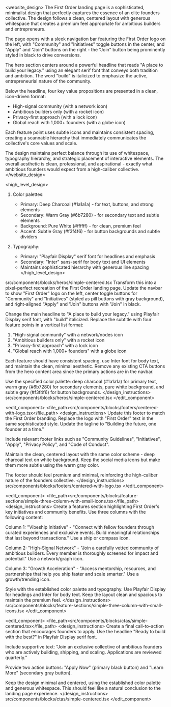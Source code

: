 <website_design>
The First Order landing page is a sophisticated, minimalist design that perfectly captures the essence of an elite founders collective. The design follows a clean, centered layout with generous whitespace that creates a premium feel appropriate for ambitious builders and entrepreneurs.

The page opens with a sleek navigation bar featuring the First Order logo on the left, with "Community" and "Initiatives" toggle buttons in the center, and "Apply" and "Join" buttons on the right - the "Join" button being prominently styled in black to drive conversions.

The hero section centers around a powerful headline that reads "A place to build your legacy." using an elegant serif font that conveys both tradition and ambition. The word "build" is italicized to emphasize the active, entrepreneurial nature of the community.

Below the headline, four key value propositions are presented in a clean, icon-driven format:
- High-signal community (with a network icon)
- Ambitious builders only (with a rocket icon) 
- Privacy-first approach (with a lock icon)
- Global reach with 1,000+ founders (with a globe icon)

Each feature point uses subtle icons and maintains consistent spacing, creating a scannable hierarchy that immediately communicates the collective's core values and scale.

The design maintains perfect balance through its use of whitespace, typography hierarchy, and strategic placement of interactive elements. The overall aesthetic is clean, professional, and aspirational - exactly what ambitious founders would expect from a high-caliber collective.
</website_design>

<high_level_design>
1. Color palettes:
   - Primary: Deep Charcoal (#1a1a1a) - for text, buttons, and strong elements
   - Secondary: Warm Gray (#6b7280) - for secondary text and subtle elements
   - Background: Pure White (#ffffff) - for clean, premium feel
   - Accent: Subtle Gray (#f3f4f6) - for button backgrounds and subtle dividers

2. Typography:
   - Primary: "Playfair Display" serif font for headlines and emphasis
   - Secondary: "Inter" sans-serif for body text and UI elements
   - Maintains sophisticated hierarchy with generous line spacing
</high_level_design>

<components>
<edit_component>
<file_path>src/components/blocks/heros/simple-centered.tsx</file_path>
<design_instructions>
Transform this into a pixel-perfect recreation of the First Order landing page. Update the navbar to show "First Order" logo on the left, center toggle buttons for "Community" and "Initiatives" (styled as pill buttons with gray background), and right-aligned "Apply" and "Join" buttons with "Join" in black. 

Change the main headline to "A place to build your legacy." using Playfair Display serif font, with "build" italicized. Replace the subtitle with four feature points in a vertical list format:

1. "High-signal community" with a network/nodes icon
2. "Ambitious builders only" with a rocket icon  
3. "Privacy-first approach" with a lock icon
4. "Global reach with 1,000+ founders" with a globe icon

Each feature should have consistent spacing, use Inter font for body text, and maintain the clean, minimal aesthetic. Remove any existing CTA buttons from the hero content area since the primary actions are in the navbar.

Use the specified color palette: deep charcoal (#1a1a1a) for primary text, warm gray (#6b7280) for secondary elements, pure white background, and subtle gray (#f3f4f6) for button backgrounds.
</design_instructions>
<references>src/components/blocks/heros/simple-centered.tsx</references>
</edit_component>

<edit_component>
<file_path>src/components/blocks/footers/centered-with-logo.tsx</file_path>
<design_instructions>
Update this footer to match the First Order branding. Replace the logo with "First Order" text in the same sophisticated style. Update the tagline to "Building the future, one founder at a time." 

Include relevant footer links such as "Community Guidelines", "Initiatives", "Apply", "Privacy Policy", and "Code of Conduct". 

Maintain the clean, centered layout with the same color scheme - deep charcoal text on white background. Keep the social media icons but make them more subtle using the warm gray color.

The footer should feel premium and minimal, reinforcing the high-caliber nature of the founders collective.
</design_instructions>
<references>src/components/blocks/footers/centered-with-logo.tsx</references>
</edit_component>

<edit_component>
<file_path>src/components/blocks/feature-sections/simple-three-column-with-small-icons.tsx</file_path>
<design_instructions>
Create a features section highlighting First Order's key initiatives and community benefits. Use three columns with the following content:

Column 1: "Vibeship Initiative" - "Connect with fellow founders through curated experiences and exclusive events. Build meaningful relationships that last beyond transactions." Use a ship or compass icon.

Column 2: "High-Signal Network" - "Join a carefully vetted community of ambitious builders. Every member is thoroughly screened for impact and potential." Use a network/graph icon.

Column 3: "Growth Acceleration" - "Access mentorship, resources, and partnerships that help you ship faster and scale smarter." Use a growth/trending icon.

Style with the established color palette and typography. Use Playfair Display for headings and Inter for body text. Keep the layout clean and spacious to maintain the premium feel.
</design_instructions>
<references>src/components/blocks/feature-sections/simple-three-column-with-small-icons.tsx</references>
</edit_component>

<edit_component>
<file_path>src/components/blocks/ctas/simple-centered.tsx</file_path>
<design_instructions>
Create a final call-to-action section that encourages founders to apply. Use the headline "Ready to build with the best?" in Playfair Display serif font.

Include supportive text: "Join an exclusive collective of ambitious founders who are actively building, shipping, and scaling. Applications are reviewed quarterly."

Provide two action buttons: "Apply Now" (primary black button) and "Learn More" (secondary gray button).

Keep the design minimal and centered, using the established color palette and generous whitespace. This should feel like a natural conclusion to the landing page experience.
</design_instructions>
<references>src/components/blocks/ctas/simple-centered.tsx</references>
</edit_component>
</components>